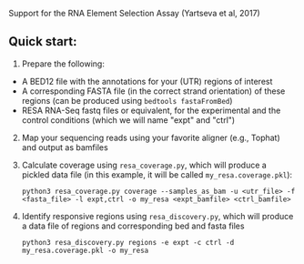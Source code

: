 Support for the RNA Element Selection Assay (Yartseva et al, 2017)

## Quick start:
1. Prepare the following:
  * A BED12 file with the annotations for your (UTR) regions of interest
  * A corresponding FASTA file (in the correct strand orientation) of these regions (can be produced using `bedtools fastaFromBed`)
  * RESA RNA-Seq fastq files or equivalent, for the experimental and the control conditions (which we will name "expt" and "ctrl")
  
2. Map your sequencing reads using your favorite aligner (e.g., Tophat) and output as bamfiles

3. Calculate coverage using `resa_coverage.py`, which will produce a pickled data file (in this example, it will be called `my_resa.coverage.pkl`):

    `python3 resa_coverage.py coverage --samples_as_bam -u <utr_file> -f <fasta_file> -l expt,ctrl -o my_resa <expt_bamfile> <ctrl_bamfile>`

4. Identify responsive regions using `resa_discovery.py`, which will produce a data file of regions and corresponding bed and fasta files

    `python3 resa_discovery.py regions -e expt -c ctrl -d my_resa.coverage.pkl -o my_resa`
